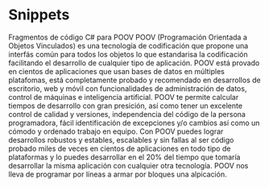 # Snippets
Fragmentos de código C# para POOV 
POOV (Programación Orientada a Objetos Vinculados) es una tecnología de codificación que propone una interfás común para todos los objetos lo que estandarisa la codificación facilitando el desarrollo de cualquier tipo de aplicación.
POOV está provado en cientos de aplicaciones que usan bases de datos en múltiples platafomas, está completamente probado y recomendado en desarrollos de escritorio, web y móvil con funcionalidades de administración de datos, control de máquinas e inteligencia artificial.
POOV te permite calcular tiempos de desarrollo con gran presición, así como tener un excelente control de calidad y versiones, independencia del código de la persona programadora, fácil identificación de excepciones y/o cambios así como un cómodo y ordenado trabajo en equipo.
Con POOV puedes lograr desarrollos robustos y estables, escalables y sin fallas al ser código probado miles de veces en cientos de aplicaciones en todo tipo de plataformas y lo puedes desarrollar en el 20% del tiempo que tomaría desarrollar la misma aplicación con cualquier otra tecnología.
POOV nos lleva de programar por líneas a armar por bloques una alpicación.
